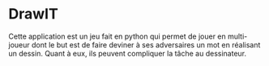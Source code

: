 # DrawIT
Cette application est un jeu fait en python qui permet de jouer en multi-joueur dont le but est de faire deviner à ses adversaires un mot en réalisant un dessin. Quant à eux, ils peuvent compliquer la tâche au dessinateur.
